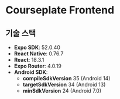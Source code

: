 # Courseplate Frontend

## 기술 스택

- **Expo SDK**: 52.0.40
- **React Native**: 0.76.7
- **React**: 18.3.1
- **Expo Router**: 4.0.19
- **Android SDK**:
  - **compileSdkVersion** 35 (Android 14)
  - **targetSdkVersion** 34 (Android 13)
  - **minSdkVersion** 24 (Android 7.0)

